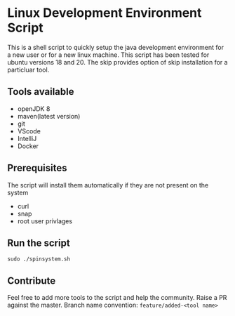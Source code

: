 # Linux Development Environment Script

This is a shell script to quickly setup the java development environment for a new user or for a new linux machine. 
This script has been tested for ubuntu versions 18 and 20.
The skip provides option of skip installation for a particluar tool.

## Tools available

- openJDK 8 
- maven(latest version)
- git 
- VScode
- IntelliJ
- Docker 

## Prerequisites

The script will install them automatically if they are not present on the system

- curl
- snap
- root user privlages

## Run the script

```
sudo ./spinsystem.sh
```

## Contribute

Feel free to add more tools to the script and help the community.
Raise a PR against the master.
Branch name convention: ```feature/added-<tool name>```
